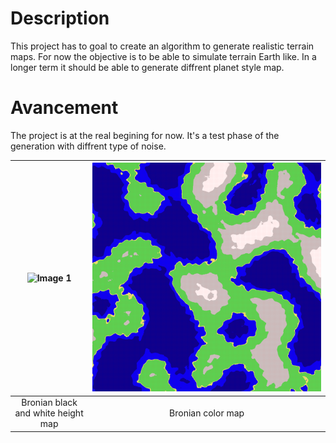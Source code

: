 # Description
This project has to goal to create an algorithm to generate realistic terrain maps. For now the objective is to be able to simulate terrain Earth like. In a longer term it should be able to generate diffrent planet style map.

# Avancement
The project is at the real begining for now. It's a test phase of the generation with diffrent type of noise.

| ![Image 1](doc/height_map_BW.png) | ![Image 2](doc/height_map_color_terrain.png) |
|:----------------------:|:----------------------:|
| Bronian black and white height map            | Bronian color map             |